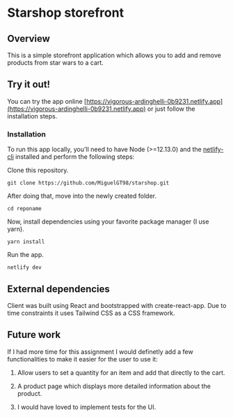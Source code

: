 # Starshop storefront

## Overview

This is a simple storefront application which allows you to add and remove products from star wars to a cart.

## Try it out!

You can try the app online [https://vigorous-ardinghelli-0b9231.netlify.app](https://vigorous-ardinghelli-0b9231.netlify.app) or just follow the installation steps.

### Installation

To run this app locally, you'll need to have Node (>=12.13.0) and the [netlify-cli](https://docs.netlify.com/cli/get-started/) installed and perform the following steps:

Clone this repository.

```
git clone https://github.com/MiguelGT98/starshop.git
```

After doing that, move into the newly created folder.

```
cd reponame
```

Now, install dependencies using your favorite package manager (I use yarn).

```
yarn install
```

Run the app.

```
netlify dev
```

## External dependencies

Client was built using React and bootstrapped with create-react-app. Due to time constraints it uses Tailwind CSS as a CSS framework.

## Future work

If I had more time for this assignment I would definetly add a few functionalities to make it easier for the user to use it:

1. Allow users to set a quantity for an item and add that directly to the cart.

2. A product page which displays more detailed information about the product.

3. I would have loved to implement tests for the UI.
